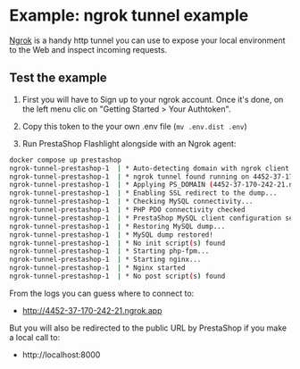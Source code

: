 # Example: ngrok tunnel example

[Ngrok](https://ngrok.com) is a handy http tunnel you can use to expose your local environment to the Web and inspect incoming requests.

## Test the example

1. First you will have to Sign up to your ngrok account. Once it's done, on the left menu clic on "Getting Started > Your Authtoken".

2. Copy this token to the your own .env file (`mv .env.dist .env`)

3. Run PrestaShop Flashlight alongside with an Ngrok agent:

```sh
docker compose up prestashop
ngrok-tunnel-prestashop-1  | * Auto-detecting domain with ngrok client api on http://ngrok:4040...
ngrok-tunnel-prestashop-1  | * ngrok tunnel found running on 4452-37-170-242-21.ngrok.app
ngrok-tunnel-prestashop-1  | * Applying PS_DOMAIN (4452-37-170-242-21.ngrok.app) to the dump...
ngrok-tunnel-prestashop-1  | * Enabling SSL redirect to the dump...
ngrok-tunnel-prestashop-1  | * Checking MySQL connectivity...
ngrok-tunnel-prestashop-1  | * PHP PDO connectivity checked
ngrok-tunnel-prestashop-1  | * PrestaShop MySQL client configuration set
ngrok-tunnel-prestashop-1  | * Restoring MySQL dump...
ngrok-tunnel-prestashop-1  | * MySQL dump restored!
ngrok-tunnel-prestashop-1  | * No init script(s) found
ngrok-tunnel-prestashop-1  | * Starting php-fpm...
ngrok-tunnel-prestashop-1  | * Starting nginx...
ngrok-tunnel-prestashop-1  | * Nginx started
ngrok-tunnel-prestashop-1  | * No post script(s) found
```

From the logs you can guess where to connect to:

- http://4452-37-170-242-21.ngrok.app

But you will also be redirected to the public URL by PrestaShop if you make a local call to:

- http://localhost:8000

